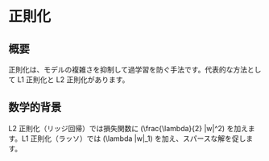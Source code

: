 # 正則化

## 概要
正則化は、モデルの複雑さを抑制して過学習を防ぐ手法です。代表的な方法として L1 正則化と L2 正則化があります。

## 数学的背景
L2 正則化（リッジ回帰）では損失関数に \(\frac{\lambda}{2} \|w\|^2\) を加えます。L1 正則化（ラッソ）では \(\lambda \|w\|_1\) を加え、スパースな解を促します。
